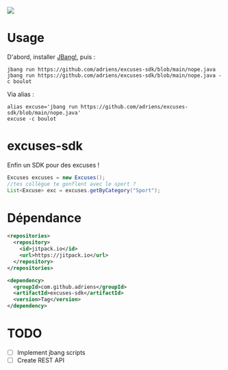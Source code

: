 [![](https://jitpack.io/v/adriens/excuses-sdk.svg)](https://jitpack.io/#adriens/excuses-sdk)

# Usage

D'abord, installer [JBang!](https://www.jbang.dev/documentation/guide/latest/installation.html), puis :

```shell
jbang run https://github.com/adriens/excuses-sdk/blob/main/nope.java
jbang run https://github.com/adriens/excuses-sdk/blob/main/nope.java -c boulot
```

Via alias :

```shell
alias excuse='jbang run https://github.com/adriens/excuses-sdk/blob/main/nope.java'
excuse -c boulot
```

# excuses-sdk

Enfin un SDK pour des excuses !

```java
Excuses excuses = new Excuses();
//tes collègue te gonflent avec le sport ?
List<Excuse> exc = excuses.getByCategory("Sport");
```

# Dépendance

```xml
<repositories>
  <repository>
    <id>jitpack.io</id>
    <url>https://jitpack.io</url>
  </repository>
</repositories>
```

```xml
<dependency>
  <groupId>com.github.adriens</groupId>
  <artifactId>excuses-sdk</artifactId>
  <version>Tag</version>
</dependency>
```


# TODO

- [ ] Implement jbang scripts
- [ ] Create REST API

